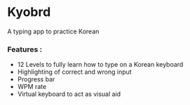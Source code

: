 # Kyobrd
A typing app to practice Korean
### Features :
* 12 Levels to fully learn how to type on a Korean keyboard
* Highlighting of correct and wrong input
* Progress bar
* WPM rate
* Virtual keyboard to act as visual aid
